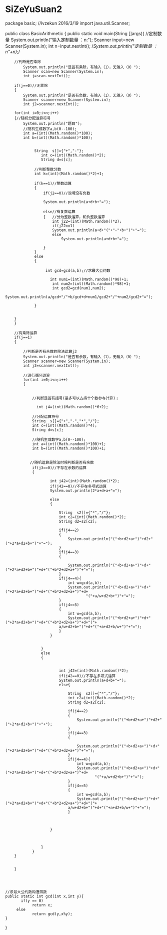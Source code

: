 # SiZeYuSuan2
package basic;
//lvzekun 2016/3/19
import java.util.Scanner;

public class BasicArithmetic {
	public static void main(String []args){
		//定制数量
		System.out.println("输入定制数量 ：n:");
		Scanner input=new Scanner(System.in);
		int n=input.nextInt();
		/*System.out.println("定制数量 ：n"+n);*/
		
		
		
		//判断是否乘除
			System.out.println("是否有乘除，有输入（1），无输入（0）");
			Scanner scan=new Scanner(System.in);
			int j=scan.nextInt();
			
		if(j==0)//无乘除
		{	
			System.out.println("是否有负数，有输入（1），无输入（0）");
			Scanner scanner=new Scanner(System.in);
			int j2=scanner.nextInt();
			
		for(int i=0;i<n;i++)
		{//随机分配运算符号
			System.out.println("题目");
			//随机生成数字a,b(0--100);
			int a=(int)(Math.random()*100);
			int b=(int)(Math.random()*100);
			
			
				 String  s[]={"+","-"};
					int c=(int)(Math.random()*2);
					String d=s[c];
					
				 //判断整数分数
				 int k=(int)(Math.random()*2)+1;
				 
				 if(k==1)//整数运算
				 {
					 if(j2==0)//说明没有负数
						 
					 System.out.println(a+d+b+"=");
					 
					 else//有复数运算
					 {   //分为整数运算，和负整数运算
						 int j22=(int)(Math.random()*2);
						 if(j22==1)
						 System.out.println(a+d+"("+"-"+b+")"+"=");
						 else
							 System.out.println(a+d+b+"=");
							 
				     }
				 }
				 else
				 {
					
					  int gcd=gcd(a,b);//求最大公约数
					 
						int num1=(int)(Math.random()*98)+1;
						 int num2=(int)(Math.random()*98)+1;
						 int gcd2=gcd(num1,num2);
					  System.out.println(a/gcd+"/"+b/gcd+d+num1/gcd2+"/"+num2/gcd2+"="); 
						
				 }
				 
		
		}
		}
		
		//有乘除运算
		if(j==1)
		{
		
            //判断是否有余数的除法运算j3
			System.out.println("是否有余数，有输入（1），无输入（0）");
			Scanner scanner=new Scanner(System.in);
			int j3=scanner.nextInt();
			
			//进行循环运算
			for(int i=0;i<n;i++)
			{	
				
				
			    //判断是否有括号(最多可以支持十个数参与计算)；
			
			      int j4=(int)(Math.random()*6+2);
			
				//分配运算符号
				String  s[]={"+","-","*","/"};
				int c=(int)(Math.random()*4);
				String d=s[c];
				
				//随机生成数字a,b(0--100);
				int a=(int)(Math.random()*100)+1;
				int b=(int)(Math.random()*100)+1;
				
				
			   //随机运算是除法时候判断是否有余数
				if(j3==0)//不存在余数的运算
				{
					
						int j42=(int)(Math.random()*2);
						if(j42==0)//不存在多项式运算
						System.out.println(2*a+d+a+"=");
						
						else
						{
							
							String  s2[]={"*","/"};
							int c2=(int)(Math.random()*2);
							String d2=s2[c2];
							
							if(j4==2)
							{
								System.out.println("("+b+d2+a+")"+d2+"("+2*a+d2+b+")"+"=");
							}
							if(j4==3)
							{
								
								System.out.println("("+b+d2+a+")"+d+"("+2*a+d2+b+")"+d+"("+b*2+d2+a+")"+"=");
							}
							if(j4==4){
								int w=gcd(a,b);
								System.out.println("("+b+d2+a+")"+d+"("+2*a+d2+b+")"+d+"("+b*2+d2+a+")"+d+
										"("+a/w+d2+b+")"+"=");
							}	
							if(j4==5)
							{
								int w=gcd(a,b);
								System.out.println("("+b+d2+a+")"+d+"("+2*a+d2+b+")"+d+"("+b*2+d2+a+")"+d+"("+
							a/w+d2+b+")"+d+"("+a+d2+b/w+")"+"=");
							}
						}
						
						
				    }
					else 
					{
						
						
							int j42=(int)(Math.random()*2);
							if(j42==0)//不存在多项式运算
							System.out.println(a+d+b+"=");
							else{

								String  s2[]={"*","/"};
								int c2=(int)(Math.random()*2);
								String d2=s2[c2];
								
								if(j4==2)
								{
									System.out.println("("+b+d2+a+")"+d2+"("+2*a+d2+b+")"+"+");
								}
								if(j4==3)
								{
									
									System.out.println("("+b+d2+a+")"+d+"("+2*a+d2+b+")"+d+"("+b*2+d2+a+")"+"=");
								}
								if(j4==4){
									int w=gcd(a,b);
									System.out.println("("+b+d2+a+")"+d+"("+2*a+d2+b+")"+d+"("+b*2+d2+a+")"+d+
											"("+a/w+d2+b+")"+"=");
								}	
								if(j4==5)
								{
									int w=gcd(a,b);
									System.out.println("("+b+d2+a+")"+d+"("+2*a+d2+b+")"+d+"("+b*2+d2+a+")"+d+"("+
								a/w+d2+b+")"+d+"("+a+d2+b/w+")"+"=");
								}
								
							
							
						}

							
						
					}
				}
		}
			
			
		}
			
		
		
	
	//求最大公约数构造函数
	public static int gcd(int x,int y){
		   if(y == 0)
		        return x;
	     else
		        return gcd(y,x%y);
	}

}

